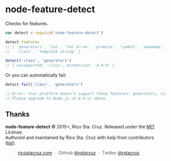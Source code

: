 # node-feature-detect

Checks for features.

```js
var detect = require('node-feature-detect')

detect.features
// [ 'generators', 'let', 'fat arrow', 'promise', 'symbol', 'weakmap',
//   'class', 'template string' ]

detect('class', 'generators')
// { unsupported: 'class', minVersion: '4.0.0' }
```

Or you can automatically fail:

```js
detect.fail('class', 'generators')

// Error: Your platform doesn't support these features: generators, class.
// Please upgrade to Node.js v4.0.0 or above.
```

## Thanks

**node-feature-detect** © 2015+, Rico Sta. Cruz. Released under the [MIT] License.<br>
Authored and maintained by Rico Sta. Cruz with help from contributors ([list][contributors]).

> [ricostacruz.com](http://ricostacruz.com) &nbsp;&middot;&nbsp;
> GitHub [@rstacruz](https://github.com/rstacruz) &nbsp;&middot;&nbsp;
> Twitter [@rstacruz](https://twitter.com/rstacruz)

[MIT]: http://mit-license.org/
[contributors]: http://github.com/rstacruz/node-feature-detect/contributors
